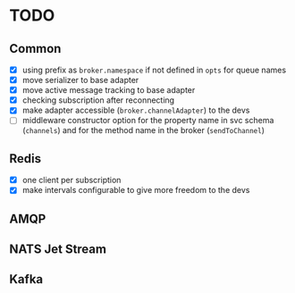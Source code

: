 # TODO

## Common

-   [x] using prefix as `broker.namespace` if not defined in `opts` for queue names
-   [x] move serializer to base adapter
-   [x] move active message tracking to base adapter
-   [x] checking subscription after reconnecting
-   [x] make adapter accessible (`broker.channelAdapter`) to the devs
-   [ ] middleware constructor option for the property name in svc schema (`channels`) and for the method name in the broker (`sendToChannel`)

## Redis

-   [x] one client per subscription
-   [x] make intervals configurable to give more freedom to the devs

## AMQP

## NATS Jet Stream

## Kafka
